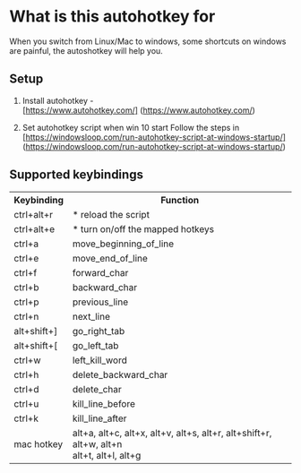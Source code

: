 # What is this autohotkey for
When you switch from Linux/Mac to windows, some shortcuts on windows are
painful, the autoshotkey will help you.

## Setup
1. Install autohotkey - <br>
[https://www.autohotkey.com/] (https://www.autohotkey.com/)

2. Set autohotkey script when win 10 start
Follow the steps in [https://windowsloop.com/run-autohotkey-script-at-windows-startup/] (https://windowsloop.com/run-autohotkey-script-at-windows-startup/)


## Supported keybindings
<table>
<tr>
<th>Keybinding</th>
<th>Function</th>
</tr>
<tr>
<td>ctrl+alt+r</td>
<td>* reload the script</td>
</tr>
<tr>
<td>ctrl+alt+e</td>
<td>* turn on/off the mapped hotkeys</td>
</tr>

<tr>
<td>ctrl+a</td>
<td>move_beginning_of_line</td>
</tr>
<tr>
<td>ctrl+e</td>
<td>move_end_of_line</td>
</tr>

<tr> 
<td>ctrl+f</td>
<td>forward_char</td>
</tr>
<tr>
<td>ctrl+b</td>
<td>backward_char</td>
</tr>

<tr>
<td>ctrl+p</td>
<td>previous_line</td>
</tr>
<tr>
<td>ctrl+n</td>
<td>next_line</td>
</tr>

<tr>
<td>alt+shift+]</td>
<td>go_right_tab</td>
</tr>
<tr>
<td>alt+shift+[</td>
<td>go_left_tab</td>
</tr>

<tr>
<td>ctrl+w</td>
<td>left_kill_word</td>
</tr>
<tr>
<td>ctrl+h</td>
<td>delete_backward_char</td>
</tr>
<tr>
<td>ctrl+d</td>
<td>delete_char</td>
</tr>
<tr>
<td>ctrl+u</td>
<td>kill_line_before</td>
</tr>
<tr>
<td>ctrl+k</td>
<td>kill_line_after</td>
</tr>


<tr>
<td>mac hotkey</td>
<td>
alt+a, alt+c, alt+x, alt+v, alt+s, alt+r, alt+shift+r, alt+w, alt+n<br>
alt+t, alt+l, alt+g </td>
</tr>

</table>
